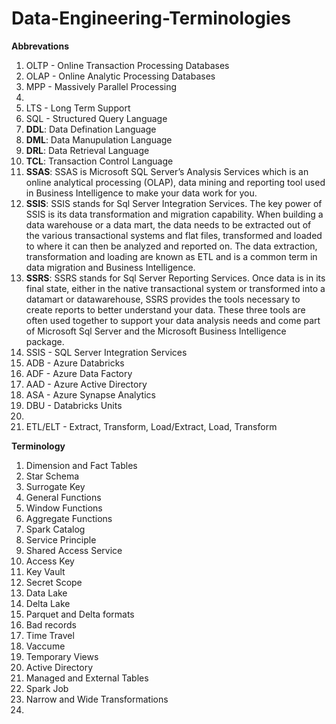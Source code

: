 # Data-Engineering-Terminologies

**Abbrevations**

1. OLTP - Online Transaction Processing Databases
2. OLAP - Online Analytic Processing Databases
3. MPP - Massively Parallel Processing
4. 
5. LTS - Long Term Support
6. SQL - Structured Query Language
7. **DDL**:  Data Defination Language
8. **DML**:  Data Manupulation Language
9. **DRL**:  Data Retrieval Language
10. **TCL**:  Transaction Control Language
12. **SSAS**:  SSAS is Microsoft SQL Server’s Analysis Services which is an online analytical processing (OLAP), data mining and reporting tool used in Business Intelligence to make your data work for you.
13. **SSIS**: SSIS stands for Sql Server Integration Services. The key power of SSIS is its data transformation and migration capability. When building a data warehouse or a data mart, the data needs to be extracted out of the various transactional systems and flat files, transformed and loaded to where it can then be analyzed and reported on. The data extraction, transformation and loading are known as ETL and is a common term in data migration and Business Intelligence.
14. **SSRS**: SSRS stands for Sql Server Reporting Services. Once data is in its final state, either in the native transactional system or transformed into a datamart or datawarehouse, SSRS provides the tools necessary to create reports to better understand your data. These three tools are often used together to support your data analysis needs and come part of Microsoft Sql Server and the Microsoft Business Intelligence package.
15. SSIS - SQL Server Integration Services
16. ADB - Azure Databricks
17. ADF - Azure Data Factory
18. AAD - Azure Active Directory
19. ASA - Azure Synapse Analytics
20. DBU - Databricks Units
21. 
22. ETL/ELT - Extract, Transform, Load/Extract, Load, Transform


**Terminology**
1. Dimension and Fact Tables
2. Star Schema
3. Surrogate Key
4. General Functions
5. Window Functions
6. Aggregate Functions
7. Spark Catalog
8. Service Principle
9. Shared Access Service
10. Access Key
11. Key Vault
12. Secret Scope
13. Data Lake
14. Delta Lake
15. Parquet and Delta formats
16. Bad records
17. Time Travel
18. Vaccume
19. Temporary Views
20. Active Directory
21. Managed and External Tables
22. Spark Job
23. Narrow and Wide Transformations
24. 

